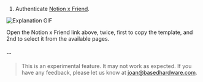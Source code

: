 
1. Authenticate [Notion x Friend](https://d65d-2401-4900-1c0f-54b7-2919-6aa5-b607-6298.ngrok-free.app/setup/chat-mail).

![Explanation GIF](assets/explanation.gif)

Open the Notion x Friend link above, twice, first to copy the template, and 2nd to select it from the available pages.
#### --

> This is an experimental feature. It may not work as expected. If you have any feedback, please let us know at joan@basedhardware.com.
